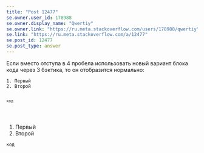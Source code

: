 ```yaml
---
title: "Post 12477"
se.owner.user_id: 178988
se.owner.display_name: "Qwertiy"
se.owner.link: "https://ru.meta.stackoverflow.com/users/178988/qwertiy"
se.link: "https://ru.meta.stackoverflow.com/a/12477"
se.post_id: 12477
se.post_type: answer
---
```

<p>Если вместо отступа в 4 пробела использовать новый вариант блока кода через 3 бэктика, то он отобразится нормально:</p>
<pre><code>1. Первый
2. Второй

```
код
```
</code></pre>
<ol>
<li>Первый</li>
<li>Второй</li>
</ol>
<pre><code>код
</code></pre>

